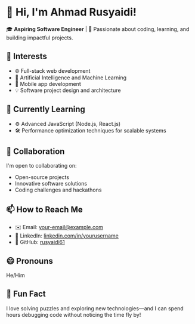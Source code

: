 # 👋 Hi, I'm Ahmad Rusyaidi!  
🎓 **Aspiring Software Engineer** | 🚀 Passionate about coding, learning, and building impactful projects.

## 👀 Interests
- 🌐 Full-stack web development
- 🤖 Artificial Intelligence and Machine Learning
- 📱 Mobile app development
- 💡 Software project design and architecture  

## 🌱 Currently Learning
- ⚙️ Advanced JavaScript (Node.js, React.js)
- 🛠️ Performance optimization techniques for scalable systems  

## 💬 Collaboration
I'm open to collaborating on:
- Open-source projects
- Innovative software solutions
- Coding challenges and hackathons  

## 📫 How to Reach Me
- ✉️ Email: [your-email@example.com](mailto:your-email@example.com)
- 💼 LinkedIn: [linkedin.com/in/yourusername](https://linkedin.com/in/yourusername)
- 🌟 GitHub: [rusyaidi61](https://github.com/rusyaidi61)

## 😄 Pronouns
He/Him  

## 🎉 Fun Fact
I love solving puzzles and exploring new technologies—and I can spend hours debugging code without noticing the time fly by!  
